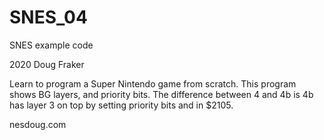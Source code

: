 # SNES_04
SNES example code

2020 Doug Fraker

Learn to program a Super Nintendo game from scratch.
This program shows BG layers, and priority bits.
The difference between 4 and 4b is 4b has
layer 3 on top by setting priority bits and in $2105.

nesdoug.com

